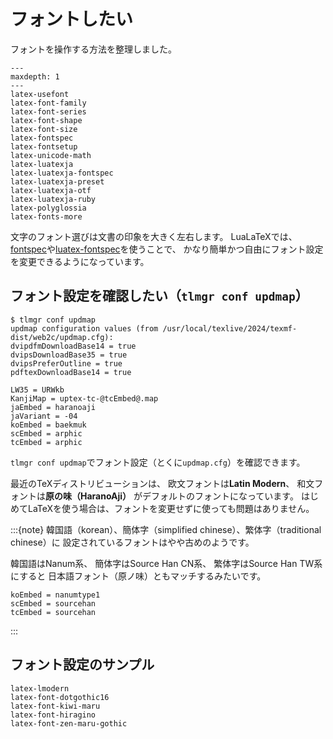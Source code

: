 # フォントしたい

フォントを操作する方法を整理しました。

```{toctree}
---
maxdepth: 1
---
latex-usefont
latex-font-family
latex-font-series
latex-font-shape
latex-font-size
latex-fontspec
latex-fontsetup
latex-unicode-math
latex-luatexja
latex-luatexja-fontspec
latex-luatexja-preset
latex-luatexja-otf
latex-luatexja-ruby
latex-polyglossia
latex-fonts-more
```

文字のフォント選びは文書の印象を大きく左右します。
LuaLaTeXでは、[fontspec](./latex-fontspec.md)や[luatex-fontspec](./latex-luatexja-fontspec.md)を使うことで、
かなり簡単かつ自由にフォント設定を変更できるようになっています。

## フォント設定を確認したい（`tlmgr conf updmap`）

```console
$ tlmgr conf updmap
updmap configuration values (from /usr/local/texlive/2024/texmf-dist/web2c/updmap.cfg):
dvipdfmDownloadBase14 = true
dvipsDownloadBase35 = true
dvipsPreferOutline = true
pdftexDownloadBase14 = true

LW35 = URWkb
KanjiMap = uptex-tc-@tcEmbed@.map
jaEmbed = haranoaji
jaVariant = -04
koEmbed = baekmuk
scEmbed = arphic
tcEmbed = arphic
```

`tlmgr conf updmap`でフォント設定（とくに`updmap.cfg`）を確認できます。

最近のTeXディストリビューションは、
欧文フォントは**Latin Modern**、
和文フォントは**原の味（HaranoAji）**
がデフォルトのフォントになっています。
はじめてLaTeXを使う場合は、フォントを変更せずに使っても問題はありません。

:::{note}
韓国語（korean）、簡体字（simplified chinese）、繁体字（traditional chinese）に
設定されているフォントはやや古めのようです。

韓国語はNanum系、
簡体字はSource Han CN系、
繁体字はSource Han TW系にすると
日本語フォント（原ノ味）ともマッチするみたいです。

```console
koEmbed = nanumtype1
scEmbed = sourcehan
tcEmbed = sourcehan
```

:::

## フォント設定のサンプル

```{toctree}
latex-lmodern
latex-font-dotgothic16
latex-font-kiwi-maru
latex-font-hiragino
latex-font-zen-maru-gothic
```
